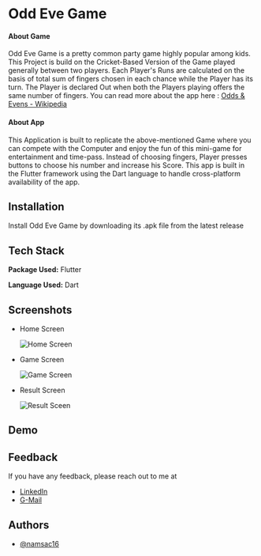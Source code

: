 
# Odd Eve Game

#### About Game
Odd Eve Game is a pretty common party game highly popular among kids.
This Project is build on the Cricket-Based Version of the Game 
played generally between two players.
Each Player's Runs are calculated on the basis of total sum of fingers chosen in
each chance while the Player has its turn. The Player is declared Out
when both the Players playing offers the same number of fingers.
You can read more about the app here : [Odds & Evens - Wikipedia](https://en.wikipedia.org/wiki/Odds_and_evens_(hand_game))

#### About App
This Application is built to replicate the above-mentioned Game where
you can compete with the Computer and enjoy the fun of this mini-game
for entertainment and time-pass. Instead of choosing fingers, Player
presses buttons to choose his number and increase his Score. This app is built in the Flutter framework using the Dart language to 
handle cross-platform availability of the app.
## Installation

Install Odd Eve Game by downloading its .apk file from the 
latest release

    
## Tech Stack

**Package Used:** Flutter

**Language Used:** Dart

  
## Screenshots

- Home Screen

    ![Home Screen]()

- Game Screen

    ![Game Screen]()

- Result Screen

    ![Result Sceen]()

  
## Demo

  
## Feedback

If you have any feedback, please reach out to me at 
- [LinkedIn](https://www.linkedin.com/in/naman-sachdeva-9151b5208/)
- [G-Mail](mailto:namansachdeva160201@gmail.com)
  
## Authors

- [@namsac16](https://www.github.com/namsac16)

  